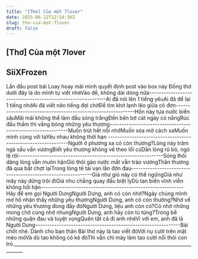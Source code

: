 ```yaml
---
title: "[Thơ] Của một 7lover"
date: 2025-06-12T12:54:36Z
slug: tho-cua-mot-7lover
draft: false
---
```


## [Thơ] Của một 7lover

## SiiXFrozen

Lần đầu post bài  Loay hoay mãi mình quyết định post vào box này Đống thơ dưới đây là do mình tự viết nhéVào đề, không dài dòng nữa------------------------------------------------------------Ai đã nói lên 1 tiếng yêuAi đã để lại 1 tiếng nhớAi đã viết nên tiếng đợi chờĐể tim khờ lạnh lẽo giữa cô đơn------------------------------------------------------------Hồn này tựa nước biển sâuMãi mãi không thể làm đầu sóng trắngĐến bên bờ cát ngày có nắngRúc đầu thầm thì vắng bóng những yêu thương------------------------------------------------------------Muốn trút hết nỗi nhớMuốn xóa mờ cách xaMuốn mình cùng với taYêu nhau không thời hạn -------------------------------------------------------------Người ở phương xa có còn thương?Lòng này trăm ngả sầu vấn vươngBiết yêu thương không về theo lối cũDằn lòng rũ bỏ, ngỏ lệ rời-------------------------------------------------------------Sóng thôi dâng lòng vẫn muôn hậnGió thôi gào nước mắt vẫn trào vươngThân thương đã qua bất chợt lạiTrong lòng tê tái vạn lần đớn đau-------------------------------------------------------------Giá như gió này có thể ngừngGiá như mây này dừng trôi điGiá như chẳng quay đầu biệt lyDù tan biến vĩnh viễn không hối hận------------------------------------------------------------Hãy để em gọi Người DưngNgười Dưng, anh có còn nhớ?Ngày chúng mình mơ hồ nhận thấy những yêu thươngNgười Dưng, anh có còn thường?Nhớ về những yêu thương đong đầy đóNgười Dưng, liệu anh còn có?Có nhớ những mong chờ cùng nhớ nhungNgười Dưng, anh hãy còn tù túng?Trong bể những quặn đau và tuyệt vọngQuên tất cả đi anh nhéVì với em, anh đã là Người Dưng-------------------------------------------------------------Bài chốt nhé. Dành cho bạn thân Bài thơ này là tao viết đóVới nụ cười trên mặt méo móVà dù tao không có kẻ đóThì vẫn chỉ mày làm tao cười nổi thôi con tró.__________________________________________________________________________________